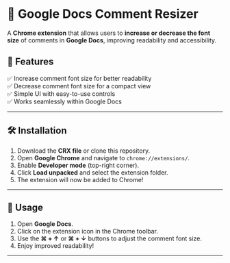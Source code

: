 # 📌 Google Docs Comment Resizer

A **Chrome extension** that allows users to **increase or decrease the font size** of comments in **Google Docs**, improving readability and accessibility.

## 🚀 Features
✅ Increase comment font size for better readability  
✅ Decrease comment font size for a compact view  
✅ Simple UI with easy-to-use controls  
✅ Works seamlessly within Google Docs  

---

## 🛠 Installation

1. Download the **CRX file** or clone this repository.  
2. Open **Google Chrome** and navigate to `chrome://extensions/`.  
3. Enable **Developer mode** (top-right corner).  
4. Click **Load unpacked** and select the extension folder.  
5. The extension will now be added to Chrome!  

---

## 🔧 Usage

1. Open **Google Docs**.  
2. Click on the extension icon in the Chrome toolbar.  
3. Use the **⌘ + ↑** or **⌘ + ↓** buttons to adjust the comment font size.  
4. Enjoy improved readability!  

---


